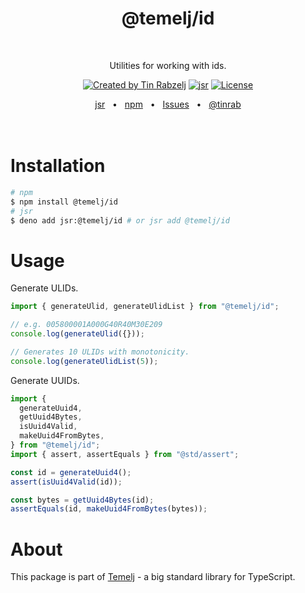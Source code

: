 <p align="center">
  <h1 align="center" style="text-decoration:none;">@temelj/id</h1>
  <br/>
  <p align="center">
    Utilities for working with ids.
  </p>
</p>

<p align="center">
  <a href="https://twitter.com/tinrab" rel="nofollow"><img src="https://img.shields.io/badge/created%20by-@tinrab-1d9bf0.svg" alt="Created by Tin Rabzelj"></a>
  <a href="https://jsr.io/@temelj/id" rel="nofollow"><img src="https://jsr.io/badges/@temelj/id" alt="jsr"></a>
  <a href="https://opensource.org/licenses/MIT" rel="nofollow"><img src="https://img.shields.io/github/license/flinect/temelj" alt="License"></a>
</p>

<div align="center">
  <a href="https://jsr.io/@temelj/id">jsr</a>
  <span>&nbsp;&nbsp;•&nbsp;&nbsp;</span>
  <a href="https://www.npmjs.com/package/@temelj/id">npm</a>
  <span>&nbsp;&nbsp;•&nbsp;&nbsp;</span>
  <a href="https://github.com/flinect/temelj/issues/new">Issues</a>
  <span>&nbsp;&nbsp;•&nbsp;&nbsp;</span>
  <a href="https://twitter.com/tinrab">@tinrab</a>
  <br />
</div>

<br/>
<br/>

# Installation

```sh
# npm
$ npm install @temelj/id
# jsr
$ deno add jsr:@temelj/id # or jsr add @temelj/id
```

# Usage

Generate ULIDs.

```ts
import { generateUlid, generateUlidList } from "@temelj/id";

// e.g. 005800001A000G40R40M30E209
console.log(generateUlid({}));

// Generates 10 ULIDs with monotonicity.
console.log(generateUlidList(5));
```

Generate UUIDs.

```ts
import {
  generateUuid4,
  getUuid4Bytes,
  isUuid4Valid,
  makeUuid4FromBytes,
} from "@temelj/id";
import { assert, assertEquals } from "@std/assert";

const id = generateUuid4();
assert(isUuid4Valid(id));

const bytes = getUuid4Bytes(id);
assertEquals(id, makeUuid4FromBytes(bytes));
```

# About

This package is part of [Temelj](https://github.com/flinect/temelj) - a big
standard library for TypeScript.
